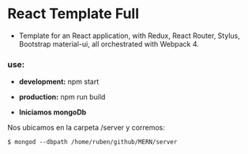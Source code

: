 # React Template Full

+ Template for an React application, with Redux, React Router, Stylus, Bootstrap material-ui, all orchestrated with Webpack 4.

### use:

+ **development:** npm start

+ **production:** npm run build

+ **Iniciamos mongoDb**

Nos ubicamos en la carpeta /server y corremos:

```
$ mongod --dbpath /home/ruben/github/MERN/server
```
